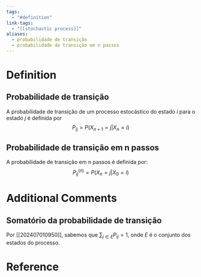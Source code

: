 ```yaml
---
tags:
  - "#definition"
link-tags:
  - "[[stochastic process]]"
aliases:
  - probabilidade de transição
  - probabilidade de transição em n passos
---
```

# Definition 
## Probabilidade de transição
A probabilidade de transição  de um processo estocástico do estado $i$ para o estado $j$ é definida por $$P_{ij} = P(X_{n+1} = j | X_n = i)$$
## Probabilidade de transição em n passos
A probabilidade de transição em n passos é definida por: $$
P^{(n)}_{ij} = P(X_n = j | X_0 = i)$$
# Additional Comments
## Somatório da probabilidade de transição
Por [[202407010950]], sabemos que $\sum_{j \in E} P_{ij} = 1$, onde $E$ é o conjunto dos estados do processo.

# Reference





